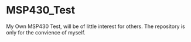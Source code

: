 # MSP430_Test
My Own MSP430 Test, will be of little interest for others. The repository is only for the convience of myself.
